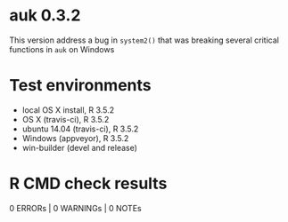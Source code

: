 # auk 0.3.2

This version address a bug in `system2()` that was breaking several critical functions in `auk` on Windows

# Test environments

- local OS X install, R 3.5.2
- OS X (travis-ci), R 3.5.2
- ubuntu 14.04 (travis-ci), R 3.5.2
- Windows (appveyor), R 3.5.2
- win-builder (devel and release)

# R CMD check results

0 ERRORs | 0 WARNINGs | 0 NOTEs
